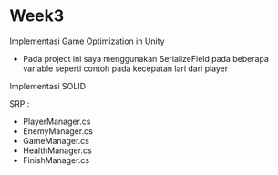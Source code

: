 # Week3

Implementasi Game Optimization in Unity

- Pada project ini saya menggunakan SerializeField pada beberapa variable seperti contoh pada kecepatan lari dari player


Implementasi SOLID

  SRP :
  
- PlayerManager.cs
- EnemyManager.cs
- GameManager.cs
- HealthManager.cs
- FinishManager.cs
